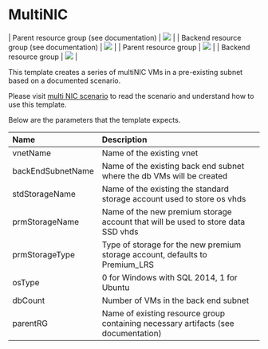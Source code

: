 # MultiNIC

| Parent resource group (see documentation) | <a href="https://portal.azure.com/#create/Microsoft.Template/uri/https%3A%2F%2Fraw.githubusercontent.com%2FAzure%2Fazure-quickstart-templates%2Fmaster%2Fdocumentation-samples%2Fmultinic%2Fprerequisites.json" target="_blank"><img src="http://azuredeploy.net/deploybutton.png"/></a> |
| Backend resource group (see documentation) | <a href="https://portal.azure.com/#create/Microsoft.Template/uri/https%3A%2F%2Fraw.githubusercontent.com%2FAzure%2Fazure-quickstart-templates%2Fmaster%2Fdocumentation-samples%2Fmultinic%2Fazuredeploy.json" target="_blank"><img src="http://azuredeploy.net/deploybutton.png"/></a> |
| Parent resource group | <a href="http://armviz.io/#/?load=https://portal.azure.com/#create/Microsoft.Template/uri/https%3A%2F%2Fraw.githubusercontent.com%2FAzure%2Fazure-quickstart-templates%2Fmaster%2Fdocumentation-samples%2Fmultinic%2Fprerequisites.json" target="_blank"><img src="http://armviz.io/visualizebutton.png"/></a> |
| Backend resource group | <a href="http://armviz.io/#/?load=https://portal.azure.com/#create/Microsoft.Template/uri/https%3A%2F%2Fraw.githubusercontent.com%2FAzure%2Fazure-quickstart-templates%2Fmaster%2Fdocumentation-samples%2Fmultinic%2Fazuredeploy.json" target="_blank"><img src="http://armviz.io/visualizebutton.png"/></a> |

This template creates a series of multiNIC VMs in a pre-existing subnet based on a documented scenario.

Please visit [multi NIC scenario](https://azure.microsoft.com/documentation/articles/virtual-networks-create-multinic-arm-template/) to read the scenario and understand how to use this template.

Below are the parameters that the template expects.

| Name   | Description    |
|:--- |:---|
| vnetName | Name of the existing vnet |
| backEndSubnetName | Name of the existing back end subnet where the db VMs will be created |
| stdStorageName | Name of the existing the standard storage account used to store os vhds |
| prmStorageName | Name of the new premium storage account that will be used to store data SSD vhds |
| prmStorageType | Type of storage for the new premium storage account, defaults to Premium_LRS |
| osType | 0 for Windows with SQL 2014, 1 for Ubuntu  |
| dbCount | Number of VMs in the back end subnet |
| parentRG | Name of existing resource group containing necessary artifacts (see documentation) |
